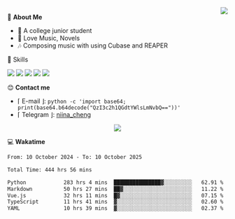 <a href="#">
    <img align="right" src="https://github-readme-stats-tau-lilac-25.vercel.app/api?username=irorange27&count_private=true&show_icons=true&theme=transparent" />
</a>

💭 **About Me**

- 🏫 A college junior student
- 🍕 Love Music, Novels
- 🎶 Composing music with using Cubase and REAPER


🚀 Skills

![](https://img.shields.io/badge/-python-3e74a2?style=for-the-badge&logo=Python&logoColor=fff
)
![](https://img.shields.io/badge/-javascript-f0db4f?style=for-the-badge&logo=JavaScript&logoColor=fff
)
![](https://img.shields.io/badge/-vue3-41b883?style=for-the-badge&logo=Vue.js&logoColor=fff
)
![](https://img.shields.io/badge/-docker-2496ed?style=for-the-badge&logo=Docker&logoColor=fff
)
![](https://img.shields.io/badge/-linux-000000?style=for-the-badge&logo=Linux&logoColor=fff&color=000
)

😊 **Contact me**

- ⌈ E-mail ⌋: `python -c 'import base64; print(base64.b64decode("QzI3c2h1QGdtYWlsLmNvbQ=="))'`
- ⌈ Telegram ⌋: [niina_cheng](https://t.me/niina_cheng)

</p>
    <p align="center">
    <img src="https://profile-counter.glitch.me/{irorange27}/count.svg" />
</p>

💻 **Wakatime**

<!--START_SECTION:waka-->

```txt
From: 10 October 2024 - To: 10 October 2025

Total Time: 444 hrs 56 mins

Python            283 hrs 4 mins  ███████████████▓░░░░░░░░░   62.91 %
Markdown          50 hrs 27 mins  ██▓░░░░░░░░░░░░░░░░░░░░░░   11.22 %
Vue.js            32 hrs 11 mins  █▓░░░░░░░░░░░░░░░░░░░░░░░   07.15 %
TypeScript        11 hrs 41 mins  ▓░░░░░░░░░░░░░░░░░░░░░░░░   02.60 %
YAML              10 hrs 39 mins  ▓░░░░░░░░░░░░░░░░░░░░░░░░   02.37 %
```

<!--END_SECTION:waka-->
